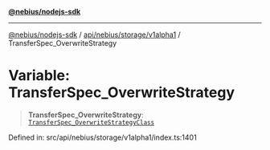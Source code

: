 [**@nebius/nodejs-sdk**](../../../../../README.md)

---

[@nebius/nodejs-sdk](../../../../../README.md) / [api/nebius/storage/v1alpha1](../README.md) / TransferSpec_OverwriteStrategy

# Variable: TransferSpec_OverwriteStrategy

> **TransferSpec_OverwriteStrategy**: [`TransferSpec_OverwriteStrategyClass`](../type-aliases/TransferSpec_OverwriteStrategyClass.md)

Defined in: src/api/nebius/storage/v1alpha1/index.ts:1401
